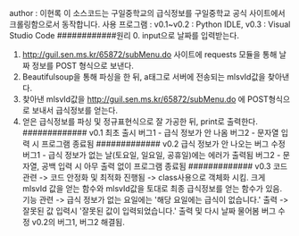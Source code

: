 author : 이현록
이 소스코드는 구일중학교의 급식정보를 구일중학교 공식 사이트에서 크롤링함으로서 동작합니다.
사용 프로그램 : v0.1~v0.2 : Python IDLE, v0.3 : Visual Studio Code
############원리
0. input으로 날짜를 입력받는다.
1. http://guil.sen.ms.kr/65872/subMenu.do 사이트에 requests 모듈을 통해 날짜 정보를 POST 형식으로 보낸다.
2. Beautifulsoup을 통해 파싱을 한 뒤, a태그로 서버에 전송되는 mlsvId값을 찾아낸다.
3. 찾아낸 mlsvId값을 http://guil.sen.ms.kr/65872/subMenu.do 에 POST형식으로 보내서 급식정보를 얻는다.
4. 얻은 급식정보를 파싱 및 정규표현식으로 잘 가공한 뒤, print로 출력한다.
#############
v0.1
최초 출시
버그1 - 급식 정보가 안 나옴
버그2 - 문자열 입력 시 프로그램 종료됨
#############
v0.2
급식 정보가 안 나오는 버그 수정
버그1 - 급식 정보가 없는 날(토요일, 일요일, 공휴일)에는 에러가 출력됨
버그2 - 문자열, 공백 입력 시 아무 출력 없이 프로그램 종료됨
#############
v0.3
코드 관련
 -> 코드 안정화 및 최적화 진행됨
 -> class사용으로 객체화 시킴. 크게 mlsvId 값을 얻는 함수와 mlsvId값을 토대로 최종 급식정보를 얻는 함수가 있음.
기능 관련
 -> 급식 정보가 없는 요일에는 '해당 요일에는 급식이 없습니다.' 출력
 -> 잘못된 값 입력시 '잘못된 값이 입력되었습니다.' 출력 및 다시 날짜 물어봄
버그 수정
v0.2의 버그1, 버그2 해결됨.
